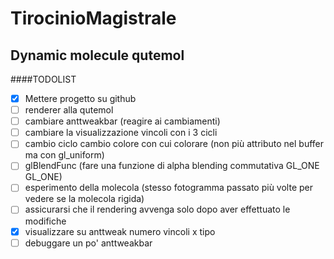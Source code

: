 # TirocinioMagistrale
Dynamic molecule qutemol
----

####TODOLIST
- [x] Mettere progetto su github
- [ ] renderer alla qutemol
- [ ] cambiare anttweakbar (reagire ai cambiamenti)
- [ ] cambiare la visualizzazione vincoli con i 3 cicli
- [ ] cambio ciclo cambio colore con cui colorare (non più attributo nel buffer ma con gl_uniform)
- [ ] glBlendFunc (fare una funzione di alpha blending commutativa GL_ONE GL_ONE)
- [ ] esperimento della molecola (stesso fotogramma passato più volte per vedere se la molecola rigida)
- [ ] assicurarsi che il rendering  avvenga solo dopo aver effettuato le modifiche 
- [x] visualizzare su anttweak numero vincoli x tipo
- [ ] debuggare un po' anttweakbar
